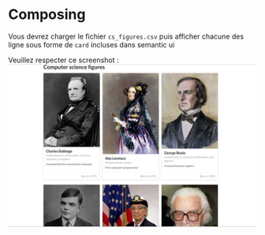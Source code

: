 # Composing 

Vous devrez charger le fichier `cs_figures.csv` puis afficher chacune des ligne sous forme de `card` incluses dans semantic ui

Veuillez respecter ce screenshot :
![](screen.png)

